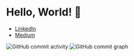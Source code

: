 # Hello, World! 👋

- [LinkedIn](linkedin.com/in/gayan98)
- [Medium](https://medium.com/@pathirage)

![GitHub commit activity](https://img.shields.io/github/commit-activity/m/Gayan-98/your-repo)
![GitHub commit graph](https://github.com/users/Gayan-98/contributions)
